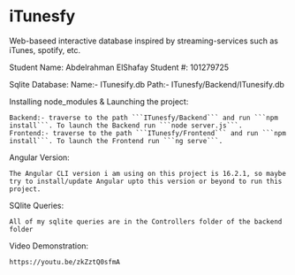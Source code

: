 # iTunesfy

Web-baseed interactive database inspired by streaming-services such as iTunes, spotify, etc.

Student Name: Abdelrahman ElShafay
Student #: 101279725

Sqlite Database:
    Name:- ITunesify.db
    Path:- ITunesfy/Backend/ITunesify.db

Installing node_modules & Launching the project:

    Backend:- traverse to the path ```ITunesfy/Backend``` and run ```npm install```. To launch the Backend run ```node server.js```.
    Frontend:- traverse to the path ```ITunesfy/Frontend``` and run ```npm install```. To launch the Frontend run ```ng serve```.

Angular Version:

    The Angular CLI version i am using on this project is 16.2.1, so maybe try to install/update Angular upto this version or beyond to run this project.

SQlite Queries:

    All of my sqlite queries are in the Controllers folder of the backend folder

Video Demonstration:

    https://youtu.be/zkZztQ0sfmA




